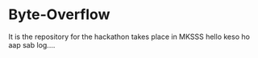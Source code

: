 # Byte-Overflow
 It is the repository for the hackathon takes place in MKSSS
hello keso ho aap sab log....
